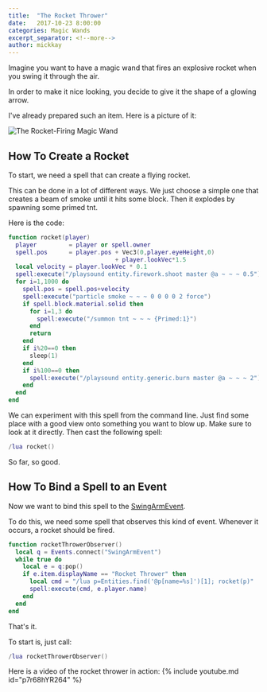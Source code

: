 ```yaml
---
title:  "The Rocket Thrower"
date:   2017-10-23 8:00:00
categories: Magic Wands
excerpt_separator: <!--more-->
author: mickkay
---
```

Imagine you want to have a magic wand that fires an explosive rocket when you swing
it through the air.
<!--more-->
In order to make it nice looking, you decide to give it
the shape of a glowing arrow.

I've already prepared such an item. Here is a picture of it:

![The Rocket-Firing Magic Wand](/images/magic-wand-rocket-arrow-in-frame.jpg)

## How To Create a Rocket

To start, we need a spell that can create a flying rocket.

This can be done in a lot of different ways.
We just choose a simple one that creates a beam of smoke until it hits
some block. Then it explodes by spawning some primed tnt.

<a name="rocket" style="position:relative; top:-70px; display:block;"></a>
Here is the code:
```lua
function rocket(player)
  player         = player or spell.owner
  spell.pos      = player.pos + Vec3(0,player.eyeHeight,0)
                              + player.lookVec*1.5
  local velocity = player.lookVec * 0.1
  spell:execute("/playsound entity.firework.shoot master @a ~ ~ ~ 0.5")
  for i=1,1000 do
    spell.pos = spell.pos+velocity
    spell:execute("particle smoke ~ ~ ~ 0 0 0 0 2 force")
    if spell.block.material.solid then
      for i=1,3 do
        spell:execute("/summon tnt ~ ~ ~ {Primed:1}")
      end
      return
    end
    if i%20==0 then
      sleep(1)
    end
    if i%100==0 then
      spell:execute("/playsound entity.generic.burn master @a ~ ~ ~ 2")
    end
  end
end
```

We can experiment with this spell from the command line.
Just find some place with a good view onto something you want to blow up.
Make sure to look at it directly.
Then cast the following spell:

```lua
/lua rocket()
```
So far, so good.

## How To Bind a Spell to an Event
Now we want to bind this spell to the [SwingArmEvent](/modules/SwingArmEvent).

To do this, we need some spell that observes this kind of event.
Whenever it occurs, a rocket should be fired.

```lua
function rocketThrowerObserver()
  local q = Events.connect("SwingArmEvent")
  while true do
    local e = q:pop()
    if e.item.displayName == "Rocket Thrower" then
      local cmd = "/lua p=Entities.find('@p[name=%s]')[1]; rocket(p)"
      spell:execute(cmd, e.player.name)
    end
  end
end
```
That's it.

To start is, just call:
```lua
/lua rocketThrowerObserver()
```

Here is a video of the rocket thrower in action:
{% include youtube.md id="p7r68hYR264" %}
